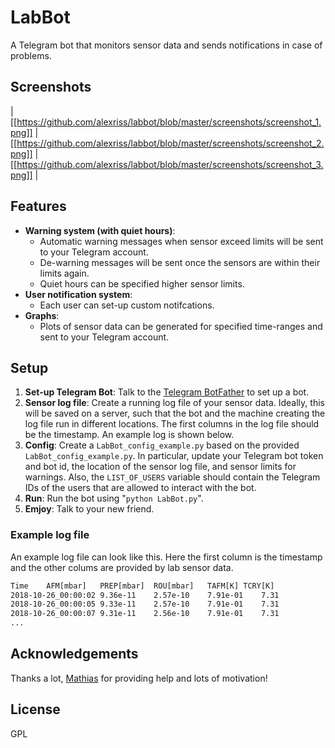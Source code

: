 # LabBot

A Telegram bot that monitors sensor data and sends notifications in case of problems.

## Screenshots

| [[https://github.com/alexriss/labbot/blob/master/screenshots/screenshot_1.png]] | [[https://github.com/alexriss/labbot/blob/master/screenshots/screenshot_2.png]] | [[https://github.com/alexriss/labbot/blob/master/screenshots/screenshot_3.png]] |

## Features

* **Warning system (with quiet hours)**:
  + Automatic warning messages when sensor exceed limits will be sent to your Telegram account.
  + De-warning messages will be sent once the sensors are within their limits again.
  + Quiet hours can be specified higher sensor limits.
* **User notification system**:
  + Each user can set-up custom notifcations.
* **Graphs**:
  + Plots of sensor data can be generated for specified time-ranges and sent to your Telegram account.

## Setup

1. **Set-up Telegram Bot**:
Talk to the [Telegram BotFather](https://core.telegram.org/bots#6-botfather) to set up a bot.
1. **Sensor log file**:
Create a running log file of your sensor data. Ideally, this will be saved on a server, such that the bot and the machine creating the log file run in different locations. The first columns in the log file should be the timestamp. An example log is shown below.
1. **Config**:
Create a `LabBot_config_example.py` based on the provided `LabBot_config_example.py`. In particular, update your Telegram bot token and bot id, the location of the sensor log file, and sensor limits for warnings. Also, the `LIST_OF_USERS` variable should contain the Telegram IDs of the users that are allowed to interact with the bot.
1. **Run**:
Run the bot using "`python LabBot.py`".
1. **Emjoy**:
Talk to your new friend.

### Example log file

An example log file can look like this. Here the first column is the timestamp and the other colums are provided by lab sensor data.

```txt
Time	AFM[mbar]	PREP[mbar]	ROU[mbar]	TAFM[K]	TCRY[K]
2018-10-26_00:00:02	9.36e-11	2.57e-10	7.91e-01	7.31
2018-10-26_00:00:05	9.33e-11	2.57e-10	7.91e-01	7.31
2018-10-26_00:00:07	9.31e-11	2.56e-10	7.91e-01	7.31
...
```

## Acknowledgements

Thanks a lot, [Mathias](https://github.com/MathiasPoe) for providing help and lots of motivation!

License
----

GPL